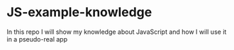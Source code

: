 # JS-example-knowledge
In this repo I will show my knowledge about JavaScript and how I will use it in a pseudo-real app
